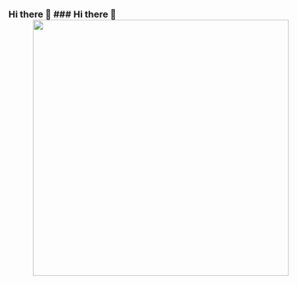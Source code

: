 ### Hi there 👋 ### Hi there 👋 <img align='right' src="https://github-readme-stats.vercel.app/api?username=aadilraza339&count_private=true&show_icons=true&include_all_commits=true&hide_rank=true&hide_title=true&hide=contribs" width=460>


